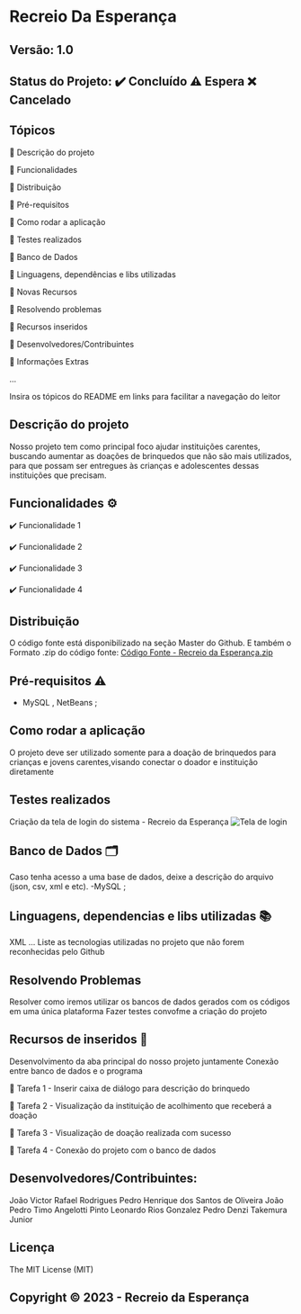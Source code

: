 # Recreio Da Esperança
## Versão: 1.0 
## Status do Projeto: ✔️ Concluído ⚠️ Espera ❌ Cancelado
## Tópicos
🔹 Descrição do projeto 

🔹 Funcionalidades

🔹 Distribuição

🔹 Pré-requisitos

🔹 Como rodar a aplicação

🔹 Testes realizados

🔹 Banco de Dados

🔹 Linguagens, dependências e libs utilizadas

🔹 Novas Recursos

🔹 Resolvendo problemas

🔹 Recursos inseridos 

🔹 Desenvolvedores/Contribuintes

🔹 Informações Extras


...

Insira os tópicos do README em links para facilitar a navegação do leitor

## Descrição do projeto

 Nosso projeto tem como principal foco ajudar instituições carentes, buscando aumentar as doações de brinquedos que não são mais utilizados, para que possam ser entregues às crianças e adolescentes dessas instituições que precisam.

## Funcionalidades ⚙️
✔️ Funcionalidade 1

✔️ Funcionalidade 2

✔️ Funcionalidade 3

✔️ Funcionalidade 4

## Distribuição
O código fonte está disponibilizado na seção Master do Github. E também o Formato .zip do código fonte: [Código Fonte - Recreio da Esperança.zip](https://github.com/PepOliveira/ReadMe/files/13292232/Codigo.Fonte.-.Recreio.da.Esperanca.zip)


## Pré-requisitos ⚠️    
- MySQL , NetBeans ;

## Como rodar a aplicação 
O projeto deve ser utilizado somente para a doação de brinquedos para crianças e jovens carentes,visando conectar o doador e instituição diretamente

## Testes realizados
Criação da tela de login do sistema - Recreio da Esperança
![Tela de login](https://github.com/PepOliveira/ReadMe/assets/143531571/95c8be60-b4d8-46e8-a76a-098667ca9de8)



## Banco de Dados 🗂️
Caso tenha acesso a uma base de dados, deixe a descrição do arquivo (json, csv, xml e etc).
-MySQL ;

## Linguagens, dependencias e libs utilizadas 📚

XML
...
Liste as tecnologias utilizadas no projeto que não forem reconhecidas pelo Github

## Resolvendo Problemas 
Resolver como iremos utilizar os bancos de dados gerados com os códigos em uma única plataforma
Fazer testes convofme a criação do projeto

## Recursos de inseridos 🧰
Desenvolvimento da aba principal do nosso projeto juntamente
Conexão entre banco de dados e o programa

📝 Tarefa 1 -  Inserir caixa de diálogo para descrição do brinquedo

📝 Tarefa 2 - Visualização da instituição de acolhimento que receberá a doação

📝 Tarefa 3 - Visualização de doação realizada com sucesso

📝 Tarefa 4 -  Conexão do projeto com o banco de dados

## Desenvolvedores/Contribuintes:
João Victor Rafael Rodrigues
Pedro Henrique dos Santos de Oliveira
João Pedro Timo Angelotti Pinto
Leonardo Rios Gonzalez
Pedro Denzi Takemura Junior

## Licença
The MIT License (MIT)

## Copyright ©️ 2023 - Recreio da Esperança
